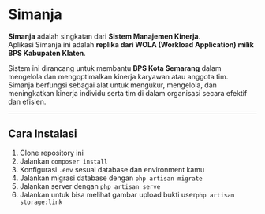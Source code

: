 # Simanja

**Simanja** adalah singkatan dari **Sistem Manajemen Kinerja**.  
Aplikasi Simanja ini adalah **replika dari WOLA (Workload Application) milik BPS Kabupaten Klaten**.  

Sistem ini dirancang untuk membantu **BPS Kota Semarang** dalam mengelola dan mengoptimalkan kinerja karyawan atau anggota tim.  
Simanja berfungsi sebagai alat untuk mengukur, mengelola, dan meningkatkan kinerja individu serta tim di dalam organisasi secara efektif dan efisien.

---

## Cara Instalasi
1. Clone repository ini
2. Jalankan `composer install`
3. Konfigurasi `.env` sesuai database dan environment kamu
4. Jalankan migrasi database dengan `php artisan migrate`
5. Jalankan server dengan `php artisan serve`
6. Jalankan untuk bisa melihat gambar upload bukti user`php artisan storage:link` 
